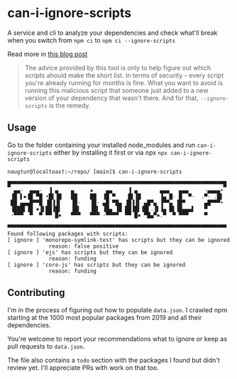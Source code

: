 # can-i-ignore-scripts

A service and cli to analyze your dependencies and check what'll break when you switch from `npm ci` to `npm ci --ignore-scripts`

Read more in [this blog post](https://dev.to/naugtur/get-safe-and-remain-productive-with-can-i-ignore-scripts-2ddc)

> The advice provided by this tool is only to help figure out which scripts ahould make the short list. In terms of security - every script you're already running for months is fine. What you want to avoid is running this malicious script that someone just added to a new version of your dependency that wasn't there. And for that, `--ignore-scripts` is the remedy.

## Usage

Go to the folder containing your installed node_modules and run `can-i-ignore-scripts` either by installing it first or via npx `npx can-i-ignore-scripts`

```
naugtur@localtoast:~/repo/ [main]$ can-i-ignore-scripts 

█▀▀▀▀▀▀▀▀▀▀▀▀▀▀▀▀▀▀▀▀▀▀▀▀▀▀▀▀▀▀▀▀▀▀▀▀▀▀▀▀▀▀▀▀▀▀▀▀▀▀▀▀▀▀▀▀▀▀▀▀▀▀▀▀▀▀▀█
  ▄▄·  ▄▄▄·  ▐ ▄    ▄     ▪    ▄▄     ▐ ▄       ▄▄▄   ▄▄▄     ·▄▄▄▄•
 ▐█ ▌▪▐█ ▀█ •█▌▐█   ██    ██  ▐█ ▀    █▌▐█      ▐▄ █· █  ▀·  .▀· .█▌
 ██ ▄▄▄█▀▀█ ▐█▐▐▌   ▐█·   ▐█· ▄█ ▀█▄ ▐█▐▐▌ ▄█▀▄ ▐▀▀▄ ▐█▀      ▄█▀▀▀•
 ▐███▌▐█ ▪▐▌██▐█▌   ▐█▌   ▐█▌ ▐█▄ ▐█ ██▐█▌▐█▌.▐▌▐▄ █▌▐█▄▄▄▌   ▀
 ·▀▀▀  ▀  ▀ ▀▀ █▪   ▀▀▀   ▀▀▀ ·▀▀▀▀  ▀▀ █▪ ▀█▄▀▪.▀  ▀ ▀▀▀     ▀

▀▀▀▀▀▀▀▀▀▀▀▀▀▀▀▀▀▀▀▀▀▀▀▀▀▀▀▀▀▀▀▀▀▀▀▀▀▀▀▀▀▀▀▀▀▀▀▀▀▀▀▀▀▀▀▀▀▀▀▀▀▀▀▀▀▀▀▀▀
Found following packages with scripts:
[ ignore ] 'monorepo-symlink-test' has scripts but they can be ignored 
             reason: false positive
[ ignore ] 'ejs' has scripts but they can be ignored 
             reason: funding
[ ignore ] 'core-js' has scripts but they can be ignored 
             reason: funding

```
## Contributing

I'm in the process of figuring out how to populate `data.json`. I crawled npm starting at the 1000 most popular packages from 2019 and all their dependencies.

You're welcome to report your recommendations what to ignore or keep as pull requests to `data.json`. 

The file also contains a `todo` section with the packages I found but didn't review yet. I'll appreciate PRs with work on that too. 
